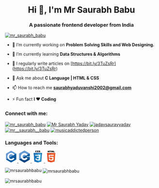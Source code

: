 <h1 align="center">Hi 👋, I'm Mr Saurabh Babu</h1>
<h3 align="center">A passionate frontend developer from India</h3>

<p align="left"> <a href="https://twitter.com/mr_saurabh_babu" target="blank"><img src="https://img.shields.io/twitter/follow/mr_saurabh_babu?logo=twitter&style=for-the-badge" alt="mr_saurabh_babu" /></a> </p>

- 🔭 I’m currently working on **Problem Solving Skills and Web Designing.**

- 🌱 I’m currently learning **Data Structures & Algorithms**

- 📝 I regularly write articles on [https://bit.ly/3TuZsRr] (https://bit.ly/3TuZsRr)

- 💬 Ask me about **C Language | HTML & CSS**

- 📫 How to reach me **saurabhyaduvanshi2002@gmail.com**

- ⚡ Fun fact **I ❤️ Coding**

<h3 align="left">Connect with me:</h3>
<p align="left">
<a href="https://twitter.com/Mr_Saurabh_Babu" target="blank"><img align="center" src="https://raw.githubusercontent.com/rahuldkjain/github-profile-readme-generator/master/src/images/icons/Social/twitter.svg" alt="mr_saurabh_babu" height="30" width="40" /></a>
<a href="https://linkedin.com/in/mr-saurabh-yadav/" target="blank"><img align="center" src="https://raw.githubusercontent.com/rahuldkjain/github-profile-readme-generator/master/src/images/icons/Social/linked-in-alt.svg" alt="Mr Saurabh Yadav" height="30" width="40" /></a>
<a href="https://fb.com/jadavsauravyadav" target="blank"><img align="center" src="https://raw.githubusercontent.com/rahuldkjain/github-profile-readme-generator/master/src/images/icons/Social/facebook.svg" alt="jadavsauravyadav" height="30" width="40" /></a>
<a href="https://instagram.com/mr__saurabh__babu" target="blank"><img align="center" src="https://raw.githubusercontent.com/rahuldkjain/github-profile-readme-generator/master/src/images/icons/Social/instagram.svg" alt="mr__saurabh__babu" height="30" width="40" /></a>
<a href="https://www.youtube.com/c/musicaddictedperson" target="blank"><img align="center" src="https://raw.githubusercontent.com/rahuldkjain/github-profile-readme-generator/master/src/images/icons/Social/youtube.svg" alt="musicaddictedperson" height="30" width="40" /></a>
</p>

<h3 align="left">Languages and Tools:</h3>
<p align="left"> <a href="https://www.cprogramming.com/" target="_blank" rel="noreferrer"> <img src="https://raw.githubusercontent.com/devicons/devicon/master/icons/c/c-original.svg" alt="c" width="40" height="40"/> </a> <a href="https://www.w3schools.com/cpp/" target="_blank" rel="noreferrer"> <img src="https://raw.githubusercontent.com/devicons/devicon/master/icons/cplusplus/cplusplus-original.svg" alt="cplusplus" width="40" height="40"/> </a> <a href="https://www.w3schools.com/css/" target="_blank" rel="noreferrer"> <img src="https://raw.githubusercontent.com/devicons/devicon/master/icons/css3/css3-original-wordmark.svg" alt="css3" width="40" height="40"/> </a> <a href="https://www.w3.org/html/" target="_blank" rel="noreferrer"> <img src="https://raw.githubusercontent.com/devicons/devicon/master/icons/html5/html5-original-wordmark.svg" alt="html5" width="40" height="40"/> </a> </p>

<p><img align="left" src="https://github-readme-stats.vercel.app/api/top-langs?username=mrsaurabhbabu&show_icons=true&locale=en&layout=compact" alt="mrsaurabhbabu" /></p>

<p>&nbsp;<img align="center" src="https://github-readme-stats.vercel.app/api?username=mrsaurabhbabu&show_icons=true&locale=en" alt="mrsaurabhbabu" /></p>

<p><img align="center" src="https://github-readme-streak-stats.herokuapp.com/?user=mrsaurabhbabu&" alt="mrsaurabhbabu" /></p>


